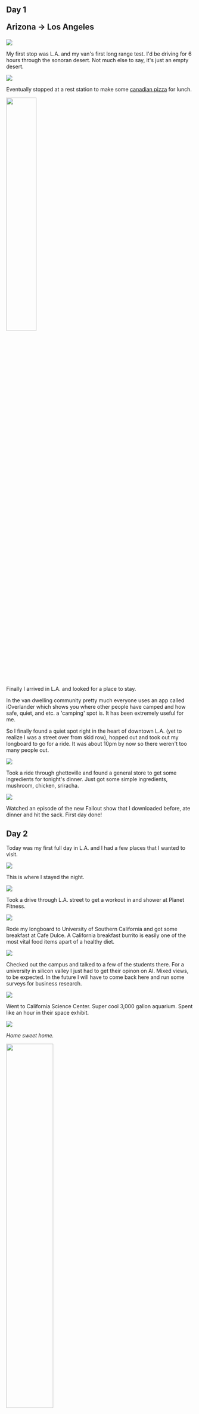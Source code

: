 ## Day 1 <p class="inline text-gray-700  font-thin">Arizona -> Los Angeles</p>

<img src="/img/trips/west-coast-2024/0429-desert.jpg">

My first stop was L.A. and my van's first long range test. I'd be driving for 6 hours through the sonoran desert. Not much else to say, it's just an empty desert.

<img src="/img/trips/west-coast-2024/0429-canadian.jpg">

Eventually stopped at a rest station to make some <a href="/recipes/canadian-pizza">canadian pizza</a> for lunch.

<img style="width: 40%; height: auto; margin: auto;" src="/img/trips/west-coast-2024/0429-longboard.jpg">


Finally I arrived in L.A. and looked for a place to stay. 

In the van dwelling community pretty much everyone uses an app called iOverlander which shows you where other people have camped and how safe, quiet, and etc. a 'camping' spot is. It has been extremely useful for me. 

So I finally found a quiet spot right in the heart of downtown L.A. (yet to realize I was a street over from skid row), hopped out and took out my longboard to go for a ride. It was about 10pm by now so there weren't too many people out.

<img src="/img/trips/west-coast-2024/0429-dinner.jpg">

Took a ride through ghettoville and found a general store to get some ingredients for tonight's dinner. Just got some simple ingredients, mushroom, chicken, sriracha.

<img src="/img/trips/west-coast-2024/0429-cooking.jpg">

Watched an episode of the new Fallout show that I downloaded before, ate dinner and hit the sack. First day done!



## Day 2
Today was my first full day in L.A. and I had a few places that I wanted to visit.

<img src="/img/trips/west-coast-2024/0430-start.jpg">

This is where I stayed the night.

<img src="/img/trips/west-coast-2024/0430-la.jpg">

Took a drive through L.A. street to get a workout in and shower at Planet Fitness.

<img src="/img/trips/west-coast-2024/0430-usc.jpg">

Rode my longboard to University of Southern California and got some breakfast at Cafe Dulce. A California breakfast burrito is easily one of the most vital food items apart of a healthy diet. 

<img src="/img/trips/west-coast-2024/0430-usc2.jpg">

Checked out the campus and talked to a few of the students there. For a university in silicon valley I just had to get their opinon on AI. Mixed views, to be expected. In the future I will have to come back here and run some surveys for business research. 

<img src="/img/trips/west-coast-2024/0430-aquarium.jpg">

Went to California Science Center. Super cool 3,000 gallon aquarium. Spent like an hour in their space exhibit.

<img src="/img/trips/west-coast-2024/0430-van.jpg">

*Home sweet home.*

<img style="width: 50%;" src="/img/trips/west-coast-2024/0430-misspiggy.jpg">

Rode my longboard to Santa Monica Pier and saw this lady. She was super viral on TikTok a while ago. Too bad I didn't get to see her act. (Her act: get down on all fours, run up to people and scare them.) Might be even funnier watching her talk like a normal person right after her show.

<img src="/img/trips/west-coast-2024/0430-venicecanal.jpg">

Riding through the Venice canals. Saw some nice houses.

<img style="width: 50%;" src="/img/trips/west-coast-2024/0430-icecream.jpg">

So freaking good. Fruit and plain vanilla ice cream is seriously underrated. 

<img src="/img/trips/west-coast-2024/0430-reservation.jpg">

Where I stayed for the night. Super quiet here, slept like a baby.



## Day 3
Today I *had* the goal of doing a catch and cook. The most I got was a new frustration for tying fishing knots and a sunburn. Besides that it was a beautiful day.

<img src="/img/trips/west-coast-2024/0501-1.jpg">

<img src="/img/trips/west-coast-2024/0501-2.jpg">

Watching fishing tutorials and listening to music out on the rocks. Was pretty nice actually. 

The sun beat down on me pretty bad though cause when I got back I passed out for a few hours.

<img src="/img/trips/west-coast-2024/0501-33.jpg">

Afterwards I rode around downtown Venice for a bit. 

<img src="/img/trips/west-coast-2024/0501-3.jpg">

Made some hamburger helper and I was happy. Shortly had a heart attack afterwards.

## Day 4

Today was attempt two at a catch and cook. Spoiler alert, didn't happen.

<img src="/img/trips/west-coast-2024/0502-1.jpg">

Not paying a single penny in rent and I'm less than a 5 minute walk away from the beach. Fight me L.A. homeowners

<img src="/img/trips/west-coast-2024/0502-3.jpg">

All around L.A. you see lots of mural art. Usually cultural or based on a public figure. But this was different. Abstract. Made me want to surf. 

<img src="/img/trips/west-coast-2024/0502-2.jpg">

Walking to the pier. I can't wait to catch a fish!

<div class="text-center text-xl my-12 italic">2 hours later ...</div>

My fishing rod is broken. Nice. Don't underestimate those razor clams on the pier supports, they will always win. At least it was fun watching the elderly asian people reel in fish by the minute.

<img src="/img/trips/west-coast-2024/0502-4.jpg">

I needed a way to vent my frustration. After a long and hard morning of staring out at the sea waiting for literally anything to happen I decided I was going to sit down and get some work done. (This place is called The Cow's Rear End Cafe. And despite it's name it's my favorite place to chill in Venice Beach)

<img src="/img/trips/west-coast-2024/0502-5.jpg">

Skating through Venice beach to Santa Monica Pier.

<img src="/img/trips/west-coast-2024/0502-6.jpg">
<img src="/img/trips/west-coast-2024/0502-7.jpg">
<img src="/img/trips/west-coast-2024/0502-8.jpg">

JAPAN AND HOTDOGS! JAPAN + HOTDOG = JAPADOG! SO UNQIUE, LET'S SPEND $15 ON A HOTDOG! 

It's absolutely worth it. 

## Day 5

This was my last day in L.A. and I thought I would visit one last place before heading up north.

<img src="/img/trips/west-coast-2024/0503-getty.jpg">

The Getty is an art musesum open to the public for completely free. 

(Although they do charge you $25 if you use their parking lot for longer than an hour. Speedran their exhibits in 58 minutes, no joke)

<img src="/img/trips/west-coast-2024/0503-gettyfancy.jpg">

Not much of an art guy but it was cool seeing the French interior. *Wonder how many people see this stuff and say to themselves they want this in their house?*

<img src="/img/trips/west-coast-2024/0503-bricks.jpg">

Bricks.

<img src="/img/trips/west-coast-2024/0503-sunset.jpg">

And it's time to head towards Yosemite!

<img src="/img/trips/west-coast-2024/0503-backroads.jpg">
<img src="/img/trips/west-coast-2024/0503-entrance.jpg">

It got dark really, really fast. Like pitch dark. So driving through the middle of a pitch black forest in the middle of the night was interesting.

<img src="/img/trips/west-coast-2024/0503-creepy.jpg">



## Day 6 <p class="inline text-gray-700  font-thin">Sequoia National Park</p>

> 07:24<br><br>Chilling deep in the woods. No internet. Just made my coffee. Feels good man. <br><br> So last night was one to remember. I drove for about an hour and a half through a dark forest, no internet, no music, just silence. It was surreal. Sometimes I would stop to double check my navigation and flip off the lights leaving me in complete darkness, and when I turned them back on, I felt like anything could appear out of the dim headlights. I saw like 2 cars driving in the hour and half of driving. No one else. Saw some streams, not much else though. I started doubting if the moon really existed cause of how terrifyingly dark it was. <br><br> I think the woods can be as scary as you want them to be. I didn’t get a chance to look at the stars last night due to the voice in my head yelling: “GET BACK IN THE CAR NOW! SHUT THE DOOR FAST! SOMETHING IS COMING!!!”, but I’ll have another chance. <br><br> Also, insight. This goes off of what the author from Atomic Habits talks about with ‘primal’ needs. Humans are afraid of the dark. That’s why we sell tech to muffle this fear. “Come stay here in Phoenix! Never be in the dark again!”, says every modern city ever. Of course no city explicitly advertises light, but it’s subliminal. I imagine some cities in the last few hundred years advertised exactly this, so what if we apply this to modern day? What primal need can we satiate now or in the near future that wasn’t possible until now? Well, first of all ...  

<img src="/img/trips/west-coast-2024/0504-1.jpg">

Finally! This was the view I was looking forward to. There was a stream that I checked out a little down the hill. Some deep snow too. 

<img src="/img/trips/west-coast-2024/0504-2.jpg">

Felt good to finally put my popup table to use. Made some ham and spinach quesadillas for breakfast. 

There were 4 other campers there who likely use the same app I did to find this spot. All of them were heading up north (cause who goes south?) and of the four I got one person's number and we have been exchanging some cool places to visit. 

<img src="/img/trips/west-coast-2024/0504-3.jpg">

Heading out to my next stop. (There were snow warnings so I had to GTFO)

<img src="/img/trips/west-coast-2024/0504-cathaven.jpg">

Project Survival: Cat Haven is an organization that cares for endangered wild big cats. ~~Fun~~Sad fact: their Bengal tiger was on the Joe Exotic show.

They have over 18 big cats such as a bobcat, Canada lynx, caracal, cheetah, clouded leopard, cougar, Eurasian lynx, jaguar, leopard, lion, Pallas cat, snow leopard, and a serval.

<img src="/img/trips/west-coast-2024/0504-4.jpg">


<img src="/img/trips/west-coast-2024/0504-5.jpg">

The snow leopards were my favorite...

<img src="/img/trips/west-coast-2024/0504-6.jpg">
<img src="/img/trips/west-coast-2024/0504-7.jpg">

Definitely a cat.

<img src="/img/trips/west-coast-2024/0504-8.jpg">

Cat too.

<img src="/img/trips/west-coast-2024/0504-9.jpg">

This cute fella wasn't on the Joe Exotic show but the orange one was. The tour guide gave a demonstration of what happens when you turn your back to a big cat. Amazing how silent their padded feet make them considering they weight on average 500 pounds. 

After Cat Haven I headed to Fresno. Where I'd stock up before heading to Yosemite!

## Day 7 

<img src="/img/trips/west-coast-2024/0505-1.jpg">

My solar panels were quite happy today. No more clouds!

<img src="/img/trips/west-coast-2024/0505-2.jpg">

Getting some work done at Starbucks.  

<img src="/img/trips/west-coast-2024/0505-3.jpg">

Found myself in a car meetup! There were lots of low riders and hydraulic rigs crusing around town. Loud, blaring Mariacha music. The people there were very friendly. Talked to a local and turns out this happens every week! (Cinco de Mayo was a factor too)

<img src="/img/trips/west-coast-2024/0505-4.jpg">

Celebrated Cinco de Mayo with an al pastor quesadilla. And... the Office. 

## Day 8

<img src="/img/trips/west-coast-2024/0506-1.jpg">

Driving to Yosemite. Good song to listen to rolling through the hills. 

<iframe style="border-radius:12px" src="https://open.spotify.com/embed/track/5W3cjX2J3tjhG8zb6u0qHn?utm_source=generator&theme=0" width="100%" height="152" frameBorder="0" allowfullscreen="" allow="autoplay; clipboard-write; encrypted-media; fullscreen; picture-in-picture" loading="lazy"></iframe>

<img src="/img/trips/west-coast-2024/0506-2.jpg">
<img src="/img/trips/west-coast-2024/0506-3.jpg">

Bridalveil falls |>

<img src="/img/trips/west-coast-2024/0506-4.jpg">

Found another one of my species! She goes by <a href="https://instagram.com/_catmobile_">Cat Mobile</a> and yep there are cats in there. Two of them. And they like to go on walks! I'd be scared of hawks though...

<img src="/img/trips/west-coast-2024/0506-5.jpg">

There wasn't too many people out here on Monday so it was nice to sit and just listen. 

<img src="/img/trips/west-coast-2024/0506-6.jpg">

Yosemite falls can be heard throughout the valley. It's relentless during the spring. There's a constant hum to the falls beating down on the rocks below that sticks with you even once it's out of range.  

<img src="/img/trips/west-coast-2024/0506-7.jpg">
<img src="/img/trips/west-coast-2024/0506-8.jpg">

"A Walmart Supercenter would look great here!" - The internet

<img src="/img/trips/west-coast-2024/0506-9.jpg">
<img src="/img/trips/west-coast-2024/0506-10.jpg">

There was like 10 other van lifers down here just outside of Yosemite. Making spaghetti. 

## Day 9

<img src="/img/trips/west-coast-2024/0507-1.jpg">

This routine of waking up and looking outside my home-on-wheels-with-zero-rent at a completely jaw dropping view is honestly pretty amazing. 

<img src="/img/trips/west-coast-2024/0507-2.jpg">
<img src="/img/trips/west-coast-2024/0507-3.jpg">

No, please! Don't peck at my wires! You can't make a nest out of that!

<img src="/img/trips/west-coast-2024/0507-4.jpg">

First hike and we are at Vernal Falls. A light 3 mile hike with just an extraordianry climb through a mossy forest and alongside the raging Merced river. During the last stretch you are climbing these large blocky granite steps while being misted by the falls which is about 100 feet away. The moss growth near the walls were very pretty as well.  

<img src="/img/trips/west-coast-2024/0507-5.jpg">

A light snack of Ritz crackers and tuna. Not exactly my top pick but their cheeze whiz was $8! Maybe it was for the best... and a few more years of my life...

<img src="/img/trips/west-coast-2024/0507-6.jpg">

The trail (Mist Trail) keeps going all the way to Half Dome (Yosemite's most well known mountain). Too bad it was closed.

<img src="/img/trips/west-coast-2024/0507-7.jpg">

Finally back and managed to score a camping spot. Having some more avocado toast. You know as they say: When in Rome, Do a... (point made) 

<img src="/img/trips/west-coast-2024/0507-8.jpg">



<img src="/img/trips/west-coast-2024/0507-9.jpg">
<img src="/img/trips/west-coast-2024/0507-10.jpg">
<img src="/img/trips/west-coast-2024/0507-11.jpg">

Slept like a baby.

## Day 10

<img src="/img/trips/west-coast-2024/0508-1.jpg">

I am just not getting sick of this stuff. This is like the 6th ham and spinach quesadilla I've had this trip. Another van lifer I met said he ate fajitas every night for dinner straight for a month.  

<img src="/img/trips/west-coast-2024/0508-2.jpg">

This has got to be my **favorite** view of Yosemite. For two reasons. 
 1. It's massive and makes me feel like an ant.
 2. It's distinct black streaks of varnish.

Jacob Geller, a Youtuber who creates video essays about video games that go surprisingly deep, made a video that's called <a href="https://www.youtube.com/watch?v=ZDrHpmkL4rY">Three Specific Kinds of Terror</a>. One of the fears is about big things. And of course I wasn't trembling or anything at the sight of a mountain, but he does speak about some rather profound ideas. I won't explain too much but I'd just like to leave this here.


<img src="/img/trips/west-coast-2024/0508-3.jpg">

The varnish is actually a thin layer of minerals and organic matter that accumulates on the surface of rocks over long periods and are stained by flowing water.

<img src="/img/trips/west-coast-2024/0508-4.jpg">
<img src="/img/trips/west-coast-2024/0508-5.jpg">

Half dome |>

<img src="/img/trips/west-coast-2024/0508-6.jpg">

About halfway through my hike to Yosemite point. 2 miles and 1,200 more feet to climb!  

<img src="/img/trips/west-coast-2024/0508-7.jpg">



<img src="/img/trips/west-coast-2024/0508-8.jpg">
<img src="/img/trips/west-coast-2024/0508-9.jpg">

Wallpaper material right here.

<img src="/img/trips/west-coast-2024/0508-10.jpg">
Never would have seen the mountain ranges from the valley or even driving through. The 4 mile hike up was well worth the price of admission.

<img src="/img/trips/west-coast-2024/0508-11.jpg">

Had some lunch here. This totally beats every other place I've eaten at. The only places that could top this would be The Tree of Souls from Avatar or the bow of the Titanic, neither of which exists... VR will get there one day.

<img src="/img/trips/west-coast-2024/0508-12.jpg">

There was another trail that went along around the cliffsides called Panoroma trail. It required backpacking gear and a permit though. 

<img src="/img/trips/west-coast-2024/0508-13.jpg">


<img src="/img/trips/west-coast-2024/0508-14.jpg">
<img src="/img/trips/west-coast-2024/0508-15.jpg">

8 miles and 4k feet climbed. Clocking out for today...

<img src="/img/trips/west-coast-2024/0508-16.jpg">
<img src="/img/trips/west-coast-2024/0508-17.jpg">
<img src="/img/trips/west-coast-2024/0508-18.jpg">

The river rapids were comforting to fall asleep to. 

## Day 11 

Heading out to San Francisco next. I could totally spend a week or two here but I need some backpacking gear if I want to do any of the 'better' hikes.

<img src="/img/trips/west-coast-2024/0509-1.jpg">
<img src="/img/trips/west-coast-2024/0509-2.jpg">

These rolling hills were beautiful. I can totally imagine a golden retriever prancing through these fields.

<img src="/img/trips/west-coast-2024/0509-3.jpg">

Got to San Jose late at night around 11pm and was surprised at how many shops were still open. Night life is so underrated. Tokyo had it figured out.

## Day 12

<img src="/img/trips/west-coast-2024/0510-1.jpg">

Getting some work done in a vibrant coffee shop called Red Rock coffee. 

<img src="/img/trips/west-coast-2024/0510-2.jpg">

This was in Palo Alto. Lots of asian shops.

While I was here working a lady sitting next to me noticed my shirt which only had Japanese characters on it (日本語は話せません). It reads "I don't speak Japanese", which is true but I can read and speak a little. She happened to be studying Japanese literature and was just a treasure chest of knowledge on things like getting a tutor, and how to live and travel Japan cheaply.     

<img src="/img/trips/west-coast-2024/0510-museum.jpg">

Finally at the computer history museum! 

<img src="/img/trips/west-coast-2024/0510-3.jpg">

The world of computing is pretty amazing, but specifically, programming. At some points in design you will find yourself lost in a space of abstraction. A space where anything can be molded from the abstract. It's not just an idea or a thought, but a blob of truth. It must be felt and imagined at all angles, and decorated with interpretability. And only once this snippet of truth is etched into silicon and assigned a computer, can you can build something amazing. Whether it be a device to record biological signals or a simple redstone mechanism in Minecraft, each stems from a common truth. 

Read "The Beginning of Infinity" for more... in case that wasn't enough lol.

<img src="/img/trips/west-coast-2024/0510-4.jpg">
<img src="/img/trips/west-coast-2024/0510-5.jpg">

Hacker Dojo - where software developers, entrepreneurs and alike come to collaborate and break things. 

## Day 13

<img src="/img/trips/west-coast-2024/0511-1.jpg">

Most silicon valley banner ever.

<img src="/img/trips/west-coast-2024/0511-2.jpg">
<img src="/img/trips/west-coast-2024/0511-3.jpg">

This was an amazing cafe called Blue Bottle Coffee that had a really good space for working. 

## Day 14


<img src="/img/trips/west-coast-2024/0512-1.jpg">

Super super good book, cannot reccomend it enough. 

<img src="/img/trips/west-coast-2024/0512-2.jpg">

Third day in San Francsico and yet again at another coffee shop. Like what else is there to do here? 

## Day 15

<img src="/img/trips/west-coast-2024/0513-1.jpg">
<img src="/img/trips/west-coast-2024/0513-2.jpg">
<img src="/img/trips/west-coast-2024/0513-3.jpg">
<img src="/img/trips/west-coast-2024/0513-4.jpg">
<img src="/img/trips/west-coast-2024/0513-5.jpg">
<img src="/img/trips/west-coast-2024/0513-6.jpg">

## Day 16

<img src="/img/trips/west-coast-2024/0514-1.jpg">
<img src="/img/trips/west-coast-2024/0514-2.jpg">
<img src="/img/trips/west-coast-2024/0514-3.jpg">
<img src="/img/trips/west-coast-2024/0514-4.jpg">

## Day 17

<img src="/img/trips/west-coast-2024/0515-1.jpg">
<img src="/img/trips/west-coast-2024/0515-2.jpg">
<img src="/img/trips/west-coast-2024/0515-3.jpg">

## Day 18

<img src="/img/trips/west-coast-2024/0516-1.jpg">
<img src="/img/trips/west-coast-2024/0516-2.jpg">

## Day 19

<img src="/img/trips/west-coast-2024/0517-1.jpg">
<img src="/img/trips/west-coast-2024/0517-2.jpg">
<img src="/img/trips/west-coast-2024/0517-3.jpg">
<img src="/img/trips/west-coast-2024/0517-4.jpg">

## Day 20

<img src="/img/trips/west-coast-2024/0518-1.jpg">
<img src="/img/trips/west-coast-2024/0518-2.jpg">
<img src="/img/trips/west-coast-2024/0518-3.jpg">
<img src="/img/trips/west-coast-2024/0518-4.jpg">
<img src="/img/trips/west-coast-2024/0518-5.jpg">
<img src="/img/trips/west-coast-2024/0518-6.jpg">
<img src="/img/trips/west-coast-2024/0518-7.jpg">
<img src="/img/trips/west-coast-2024/0518-8.jpg">
<img src="/img/trips/west-coast-2024/0518-9.jpg">
<img src="/img/trips/west-coast-2024/0518-10.jpg">
<img src="/img/trips/west-coast-2024/0518-12.png">

## Day 21

<img src="/img/trips/west-coast-2024/0519-1.jpg">
<img src="/img/trips/west-coast-2024/0519-2.jpg">
<img src="/img/trips/west-coast-2024/0519-3.jpg">

## Day 22

<img src="/img/trips/west-coast-2024/0520-1.jpg">
<img src="/img/trips/west-coast-2024/0520-2.jpg">
<img src="/img/trips/west-coast-2024/0520-3.jpg">
<img src="/img/trips/west-coast-2024/0520-4.jpg">
<img src="/img/trips/west-coast-2024/0520-5.jpg">
<img src="/img/trips/west-coast-2024/0520-6.jpg">

## Day 23

<img src="/img/trips/west-coast-2024/0521-1.jpg">
<img src="/img/trips/west-coast-2024/0521-2.jpg">
<img src="/img/trips/west-coast-2024/0521-3.jpg">
<img src="/img/trips/west-coast-2024/0521-4.jpg">
<img src="/img/trips/west-coast-2024/0521-5.jpg">
<img src="/img/trips/west-coast-2024/0521-6.jpg">

## Day 24

<img src="/img/trips/west-coast-2024/0522-1.jpg">
<img src="/img/trips/west-coast-2024/0522-2.jpg">
<img src="/img/trips/west-coast-2024/0522-3.jpg">
<img src="/img/trips/west-coast-2024/0522-4.jpg">
<img src="/img/trips/west-coast-2024/0522-5.jpg">
<img src="/img/trips/west-coast-2024/0522-6.jpg">
<img src="/img/trips/west-coast-2024/0522-7.jpg">
<img src="/img/trips/west-coast-2024/0522-8.jpg">
<img src="/img/trips/west-coast-2024/0522-9.jpg">
<img src="/img/trips/west-coast-2024/0522-10.jpg">
<img src="/img/trips/west-coast-2024/0522-11.jpg">
<img src="/img/trips/west-coast-2024/0522-12.jpg">
<img src="/img/trips/west-coast-2024/0522-13.jpg">
<img src="/img/trips/west-coast-2024/0522-14.jpg">
<img src="/img/trips/west-coast-2024/0522-15.jpg">
<img src="/img/trips/west-coast-2024/0522-16.jpg">
<img src="/img/trips/west-coast-2024/0522-17.jpg">
<img src="/img/trips/west-coast-2024/0522-18.jpg">
